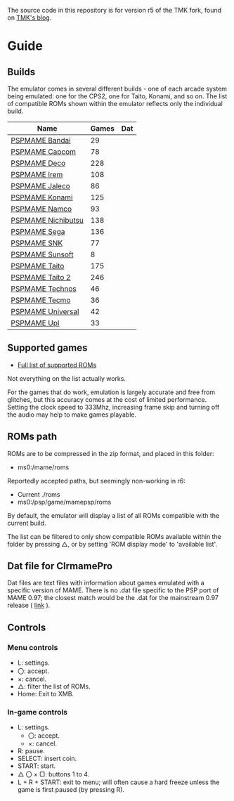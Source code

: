 The source code in this repository is for version r5 of the TMK fork, found on [TMK's blog](http://tmk2000.blog41.fc2.com/).

# Guide

## Builds

The emulator comes in several different builds - one of each arcade system being emulated: one for the CPS2, one for Taito, Konami, and so on. The list of compatible ROMs shown within the emulator reflects only the individual build.

| Name                                                             | Games | Dat |
|------------------------------------------------------------------|-------|-----|
| [PSPMAME Bandai](https://archive.org/details/mame097_psp_r06.7z) | 29    |     |
| [PSPMAME Capcom](https://archive.org/details/capcom.7z)          | 78    |     |
| [PSPMAME Deco](https://archive.org/details/deco.7z)              | 228   |     |
| [PSPMAME Irem](https://archive.org/details/irem.7z)              | 108   |     |
| [PSPMAME Jaleco](https://archive.org/details/jaleco.7z)          | 86    |     |
| [PSPMAME Konami](https://archive.org/details/konami.7z)          | 125   |     |
| [PSPMAME Namco](https://archive.org/details/namco.7z)            | 93    |     |
| [PSPMAME Nichibutsu](https://archive.org/details/nichibutsu.7z)  | 138   |     |
| [PSPMAME Sega](https://archive.org/details/sega.7z_202104)       | 136   |     |
| [PSPMAME SNK](https://archive.org/details/snk.7z_202104)         | 77    |     |
| [PSPMAME Sunsoft](https://archive.org/details/sunsoft.7z)        | 8     |     |
| [PSPMAME Taito](https://archive.org/details/taito.7z)            | 175   |     |
| [PSPMAME Taito 2](https://archive.org/details/taito2.7z)         | 246   |     |
| [PSPMAME Technos](https://archive.org/details/technos.7z)        | 46    |     |
| [PSPMAME Tecmo](https://archive.org/details/tecmo.7z)            | 36    |     |
| [PSPMAME Universal](https://archive.org/details/universal.7z)    | 42    |     |
| [PSPMAME Upl](https://archive.org/details/upl.7z)                | 33    |     |

## Supported games

- [Full list of supported ROMs](supported.md)

Not everything on the list actually works.

For the games that do work, emulation is largely accurate and free from glitches, but this accuracy comes at the cost of limited performance. Setting the clock speed to 333Mhz, increasing frame skip and turning off the audio may help to make games playable.


## ROMs path

ROMs are to be compressed in the zip format, and placed in this folder:

- ms0:/mame/roms

Reportedly accepted paths, but seemingly non-working in r6:

- Current ./roms
- ms0:/psp/game/mamepsp/roms
	
By default, the emulator will display a list of all ROMs compatible with the current build.

The list can be filtered to only show compatible ROMs available within the folder by pressing △, or by setting 'ROM display mode' to 'available list'.

## Dat file for ClrmamePro

Dat files are text files with information about games emulated with a specific version of MAME. There is no .dat file specific to the PSP port of MAME 0.97; the closest match would be the .dat for the mainstream 0.97 release ( [link](https://github.com/PSP-Archive/pspMAME-0.97-TMK/blob/main/MAME%200.97.dat) ).

## Controls

### Menu controls

- L: settings.
- 〇: accept.
- ×: cancel.
- △: filter the list of ROMs.
- Home: Exit to XMB.

### In-game controls

- L: settings.
	- 〇: accept. 
	- ×: cancel.
- R: pause.
- SELECT: insert coin.
- START: start.
- △ 〇 × □: buttons 1 to 4.
- L + R + START: exit to menu; will often cause a hard freeze unless the game is first paused (by pressing R).
